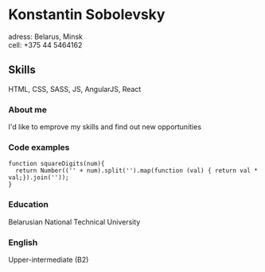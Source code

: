 # Konstantin Sobolevsky  
adress: Belarus, Minsk  
cell: +375 44 5464162  
## Skills
HTML, CSS, SASS, JS, AngularJS, React
### About me
I'd like to emprove my skills and find out new opportunities
### Code examples
```
function squareDigits(num){
  return Number(('' + num).split('').map(function (val) { return val * val;}).join(''));  
}
```
### Education
Belarusian National Technical University
### English
Upper-intermediate (B2)

